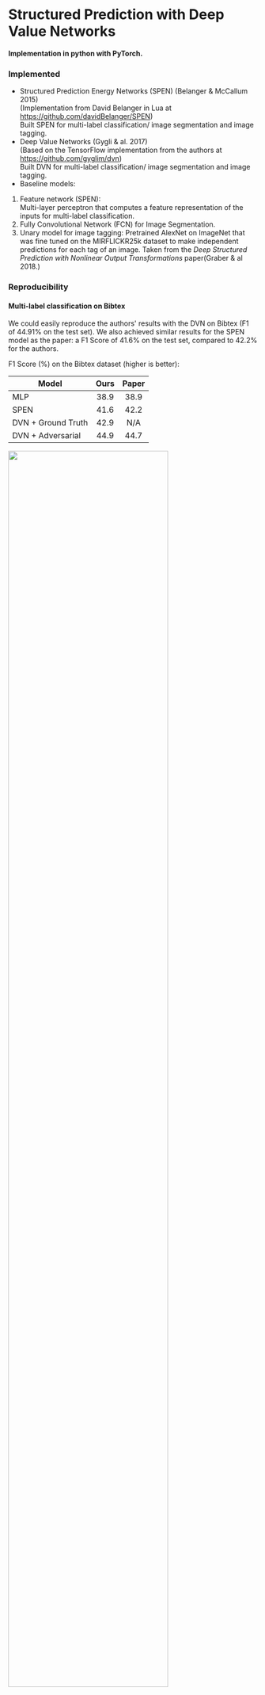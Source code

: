 # Structured Prediction with Deep Value Networks
**Implementation in python with PyTorch. <br />**

### Implemented ###
* Structured Prediction Energy Networks (SPEN) (Belanger & McCallum 2015) <br />
(Implementation from David Belanger in Lua at https://github.com/davidBelanger/SPEN)  <br />
Built SPEN for multi-label classification/ image segmentation and image tagging. 
* Deep Value Networks (Gygli & al. 2017)<br />
(Based on the TensorFlow implementation from the authors at https://github.com/gyglim/dvn) <br />
Built DVN for multi-label classification/ image segmentation and image tagging.
* Baseline models:
1. Feature network (SPEN): <br /> Multi-layer perceptron that computes a feature representation
of the inputs for multi-label classification. 
2. Fully Convolutional Network (FCN) for Image Segmentation.
3. Unary model for image tagging: Pretrained AlexNet on ImageNet that was fine tuned on the MIRFLICKR25k dataset to make independent predictions for each tag of an image. Taken from the *Deep Structured Prediction with Nonlinear Output Transformations* paper(Graber & al 2018.)


### Reproducibility ###
#### Multi-label classification on  Bibtex ####
We could easily reproduce the authors' results with the DVN on Bibtex (F1 of 44.91% on the test set). We also achieved similar results for the SPEN model as the paper: a F1 Score of 41.6% on the test set, compared to 42.2% for the authors. 

F1 Score (%) on the Bibtex dataset (higher is better):

| Model              | Ours | Paper  |
| -------------------|:----:|:------:|
| MLP                | 38.9 | 38.9   |
| SPEN               | 41.6 | 42.2   |
| DVN + Ground Truth | 42.9 |  N/A   |
| DVN + Adversarial  | 44.9 | 44.7   |

<img src="figures/bibtex_dvn_comparisons.png" width="80%">

#### Image segmentation on the Weizmann Horses dataset ####
Dataset available at https://avaminzhang.wordpress.com/2012/12/07/%E3%80%90dataset%E3%80%91weizmann-horses/
* IOU (%) on the Weizmann Horses dataset (higher is better):

| Model              | Ours | Paper  |
| -------------------|:----:|:------:|
| FCN                | 74.6   | 78.6   |
| SPEN               | 73 |  N/A   |
| DVN + Ground Truth | 76 |  76.7   |
| DVN + Adversarial  | 73 | 84.1   |

#### Image tagging on the MIRFLICKR25k dataset ####
Dataset available at http://press.liacs.nl/mirflickr/mirdownload.html <br /> 
We compare our results to the NLTop model from Deep Structured Prediction 
with Nonlinear Output Transformations from Graber & al. (2018). We didn't spend much time doing hyperparameter optimization
and trying different alternatives which might explain our poor results compared to a simple unary model trained
to make independent predictions for each label.
 
* Hamming Loss  on the validation set of the Flickr dataset (lower is better):

| Model              | Ours (10k training set) | Paper (10k training set)  | Ours (1k training set) |
| -------------------|:----:|:------:|:------:|
| Unary (Pretrained AlexNet)    | 2.16  | 2.18  | 2.69 |
| SPEN               | 2.24 |  N/A   | 2.51|
| DVN + Ground Truth | 2.22 |  N/A   | 2.47 |
| DVN + Adversarial  | 2.3 | N/A   | N/A |
| NLTop (Graber & al. 2018) | N/A | 1.98  | N/A |




